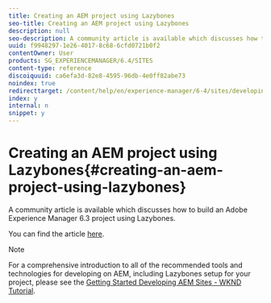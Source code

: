 ```yaml
---
title: Creating an AEM project using Lazybones
seo-title: Creating an AEM project using Lazybones
description: null
seo-description: A community article is available which discusses how to build an Adobe Experience Manager 6.3 project using Lazybones.
uuid: f9948297-1e26-4017-8c68-6cfd0721b0f2
contentOwner: User
products: SG_EXPERIENCEMANAGER/6.4/SITES
content-type: reference
discoiquuid: ca6efa3d-82e8-4595-96db-4e0ff82abe73
noindex: true
redirecttarget: /content/help/en/experience-manager/6-4/sites/developing/using/getting-started
index: y
internal: n
snippet: y
---
```


# Creating an AEM project using Lazybones{#creating-an-aem-project-using-lazybones}

A community article is available which discusses how to build an Adobe Experience Manager 6.3 project using Lazybones.

You can find the article [here](/content/help/en/experience-manager/using/aem_lazybones).

>[!NOTE]
>
>For a comprehensive introduction to all of the recommended tools and technologies for developing on AEM, including Lazybones setup for your project, please see the [Getting Started Developing AEM Sites - WKND Tutorial](../../developing/using/getting-started.md).

